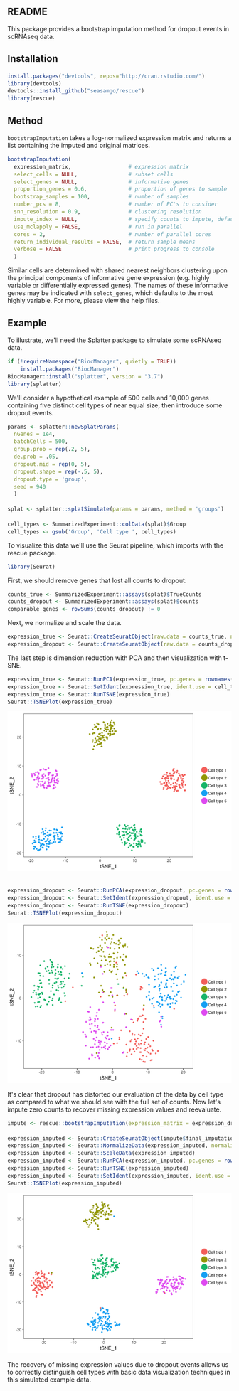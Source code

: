 
<!-- README.md is generated from README.Rmd. Please edit that file -->
README
------

This package provides a bootstrap imputation method for dropout events in scRNAseq data.

Installation
------------

``` r
install.packages("devtools", repos="http://cran.rstudio.com/")
library(devtools)
devtools::install_github("seasamgo/rescue")
library(rescue)
```

Method
------

`bootstrapImputation` takes a log-normalized expression matrix and returns a list containing the imputed and original matrices.

``` r
bootstrapImputation(
  expression_matrix,                  # expression matrix
  select_cells = NULL,                # subset cells
  select_genes = NULL,                # informative genes
  proportion_genes = 0.6,             # proportion of genes to sample
  bootstrap_samples = 100,            # number of samples
  number_pcs = 8,                     # number of PC's to consider
  snn_resolution = 0.9,               # clustering resolution
  impute_index = NULL,                # specify counts to impute, defaults to zero values
  use_mclapply = FALSE,               # run in parallel
  cores = 2,                          # number of parallel cores
  return_individual_results = FALSE,  # return sample means
  verbose = FALSE                     # print progress to console
  )
```

Similar cells are determined with shared nearest neighbors clustering upon the principal components of informative gene expression (e.g. highly variable or differentially expressed genes). The names of these informative genes may be indicated with `select_genes`, which defaults to the most highly variable. For more, please view the help files.

Example
-------

To illustrate, we'll need the Splatter package to simulate some scRNAseq data.

``` r
if (!requireNamespace("BiocManager", quietly = TRUE))
    install.packages("BiocManager")
BiocManager::install("splatter", version = "3.7")
library(splatter)
```

We'll consider a hypothetical example of 500 cells and 10,000 genes containing five distinct cell types of near equal size, then introduce some dropout events.

``` r
params <- splatter::newSplatParams(
  nGenes = 1e4,
  batchCells = 500,
  group.prob = rep(.2, 5),
  de.prob = .05,
  dropout.mid = rep(0, 5),
  dropout.shape = rep(-.5, 5),
  dropout.type = 'group',
  seed = 940
  )

splat <- splatter::splatSimulate(params = params, method = 'groups')

cell_types <- SummarizedExperiment::colData(splat)$Group
cell_types <- gsub('Group', 'Cell type ', cell_types)
```

To visualize this data we'll use the Seurat pipeline, which imports with the rescue package.

``` r
library(Seurat)
```

First, we should remove genes that lost all counts to dropout.

``` r
counts_true <- SummarizedExperiment::assays(splat)$TrueCounts
counts_dropout <- SummarizedExperiment::assays(splat)$counts
comparable_genes <- rowSums(counts_dropout) != 0
```

Next, we normalize and scale the data.

``` r
expression_true <- Seurat::CreateSeuratObject(raw.data = counts_true, normalization.method = 'LogNormalize', do.scale = TRUE, do.center = TRUE)
expression_dropout <- Seurat::CreateSeuratObject(raw.data = counts_dropout[comparable_genes, ], normalization.method = 'LogNormalize', do.scale = TRUE, do.center = TRUE)
```

The last step is dimension reduction with PCA and then visualization with t-SNE.

``` r
expression_true <- Seurat::RunPCA(expression_true, pc.genes = rownames(expression_true@data), pcs.print = 0)
expression_true <- Seurat::SetIdent(expression_true, ident.use = cell_types)
expression_true <- Seurat::RunTSNE(expression_true)
Seurat::TSNEPlot(expression_true)
```

![](man/figures/README-unnamed-chunk-9-1.png)

``` r

expression_dropout <- Seurat::RunPCA(expression_dropout, pc.genes = rownames(expression_dropout@data), pcs.print = 0)
expression_dropout <- Seurat::SetIdent(expression_dropout, ident.use = cell_types)
expression_dropout <- Seurat::RunTSNE(expression_dropout)
Seurat::TSNEPlot(expression_dropout)
```

![](man/figures/README-unnamed-chunk-9-2.png)

It's clear that dropout has distorted our evaluation of the data by cell type as compared to what we should see with the full set of counts. Now let's impute zero counts to recover missing expression values and reevaluate.

``` r
impute <- rescue::bootstrapImputation(expression_matrix = expression_dropout@data, bootstrap_samples = 100, use_mclapply = TRUE, cores = 3)

expression_imputed <- Seurat::CreateSeuratObject(impute$final_imputation)
expression_imputed <- Seurat::NormalizeData(expression_imputed, normalization.method = 'none')
expression_imputed <- Seurat::ScaleData(expression_imputed)
expression_imputed <- Seurat::RunPCA(expression_imputed, pc.genes = rownames(expression_imputed@data), pcs.print = 0)
expression_imputed <- Seurat::RunTSNE(expression_imputed)
expression_imputed <- Seurat::SetIdent(expression_imputed, ident.use = cell_types)
Seurat::TSNEPlot(expression_imputed)
```

![](man/figures/README-unnamed-chunk-10-1.png)

The recovery of missing expression values due to dropout events allows us to correctly distinguish cell types with basic data visualization techniques in this simulated example data.
